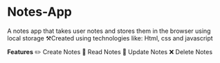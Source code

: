 # Notes-App

A notes app that takes user notes and stores them in the browser using local storage
⚒️Created using technologies like: Html, css and javascript

**Features**
✏️ Create Notes
📖 Read Notes
📝 Update Notes
❌ Delete Notes
